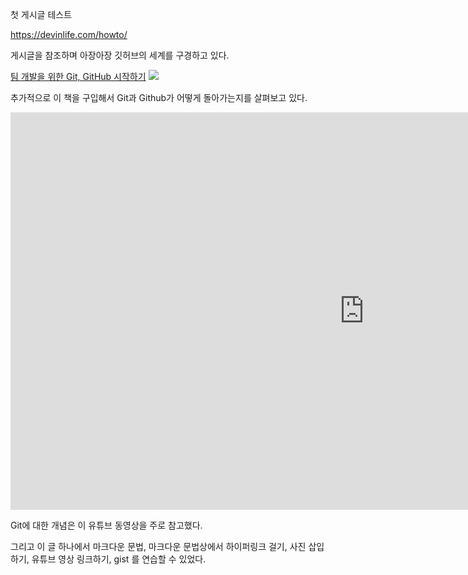 첫 게시글 테스트

<https://devinlife.com/howto/>

게시글을 참조하며 아장아장 깃허브의 세계를 구경하고 있다.

[팀 개발을 위한 Git, GitHub 시작하기](http://www.yes24.com/Product/Goods/85382769)
<img src="http://image.yes24.com/goods/85382769/XL">

추가적으로 이 책을 구입해서 Git과 Github가 어떻게 돌아가는지를 살펴보고 있다.

<iframe width="1131" height="636" src="https://www.youtube.com/embed/YFNQwo7iTNc" title="YouTube video player" frameborder="0" allow="accelerometer; autoplay; clipboard-write; encrypted-media; gyroscope; picture-in-picture" allowfullscreen></iframe>


<script src="https://gist.github.com/clearspecific/1f19ed7c6d0fb0105a7d62d16f93780f.js"></script>


Git에 대한 개념은 이 유튜브 동영상을 주로 참고했다.

그리고 이 글 하나에서 마크다운 문법, 마크다운 문법상에서 하이퍼링크 걸기, 사진 삽입하기, 유튜브 영상 링크하기, gist  를 연습할 수 있었다.

